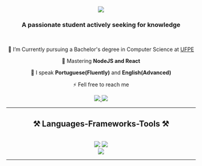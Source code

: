 <h1 align="center">
    <img src="https://readme-typing-svg.herokuapp.com/?font=Righteous&size=35&center=true&vCenter=true&width=500&height=70&duration=4000&lines=Hi+There!+👋;+I'm+Mader+Gabriel!;" />
</h1>

<h3 align="center">A passionate student actively seeking for knowledge</h3>

<br/>

<div align="center">
 
 🔭 I’m Currently pursuing a Bachelor's degree in Computer Science at [UFPE](https://portal.cin.ufpe.br/)
 
 🌱 Mastering **NodeJS and React**


💬 I speak **Portuguese(Fluently)** and **English(Advanced)**

⚡ Fell free to reach me

 </div>
 
<div align="center"> 
  <a href="mailto:madergabriel2@gmail.com">
    <img src="https://img.shields.io/badge/Gmail-333333?style=for-the-badge&logo=gmail&logoColor=red" />
  </a>
  <a href="https://linkedin.com/in/mgsb" target="_blank">
    <img src="https://img.shields.io/badge/LinkedIn-0077B5?style=for-the-badge&logo=linkedin&logoColor=white" target="_blank" />
  </a>
</div>

 <hr/>
 
<h2 align="center">⚒️ Languages-Frameworks-Tools ⚒️</h2>
<br/>
<div align="center">
    <img src="https://skillicons.dev/icons?i=github,git,go,python,django,flask,fastapi,sqlite,mongodb" />
    <img src="https://skillicons.dev/icons?i=html,css,vscode,windows,linux" /><br>
    <img src="https://skillicons.dev/icons?i=java,js,nodejs,react" />
    
</div>
<hr/>
<br/>



<br/>
